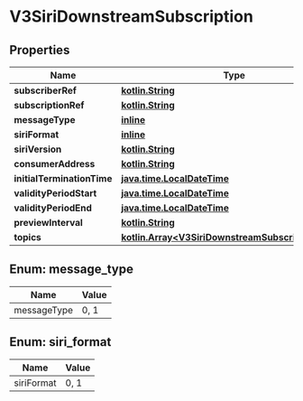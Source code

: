 # V3SiriDownstreamSubscription

## Properties
Name | Type | Description | Notes
------------ | ------------- | ------------- | -------------
**subscriberRef** | [**kotlin.String**](.md) |  |  [optional]
**subscriptionRef** | [**kotlin.String**](.md) |  |  [optional]
**messageType** | [**inline**](#MessageType) |  |  [optional]
**siriFormat** | [**inline**](#SiriFormat) |  |  [optional]
**siriVersion** | [**kotlin.String**](.md) |  |  [optional]
**consumerAddress** | [**kotlin.String**](.md) |  |  [optional]
**initialTerminationTime** | [**java.time.LocalDateTime**](java.time.LocalDateTime.md) |  |  [optional]
**validityPeriodStart** | [**java.time.LocalDateTime**](java.time.LocalDateTime.md) |  |  [optional]
**validityPeriodEnd** | [**java.time.LocalDateTime**](java.time.LocalDateTime.md) |  |  [optional]
**previewInterval** | [**kotlin.String**](.md) |  |  [optional]
**topics** | [**kotlin.Array&lt;V3SiriDownstreamSubscriptionTopic&gt;**](V3SiriDownstreamSubscriptionTopic.md) |  |  [optional]

<a name="MessageType"></a>
## Enum: message_type
Name | Value
---- | -----
messageType | 0, 1

<a name="SiriFormat"></a>
## Enum: siri_format
Name | Value
---- | -----
siriFormat | 0, 1
